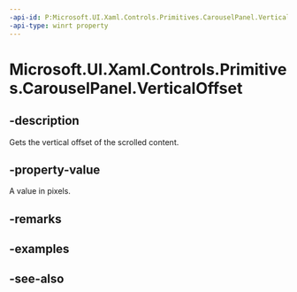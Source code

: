 ```yaml
---
-api-id: P:Microsoft.UI.Xaml.Controls.Primitives.CarouselPanel.VerticalOffset
-api-type: winrt property
---
```


<!-- Property syntax
public double VerticalOffset { get; }
-->

# Microsoft.UI.Xaml.Controls.Primitives.CarouselPanel.VerticalOffset

## -description
Gets the vertical offset of the scrolled content.

## -property-value
A value in pixels.

## -remarks

## -examples

## -see-also
